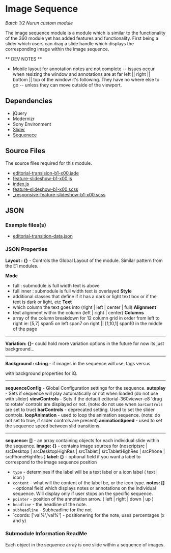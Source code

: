 # Image Sequence

_Batch 1/2 Nurun custom module_

The image sequence module is a module which is similar to the functionality of the 360 module yet has added features and functionality. First being a slider which users can drag a slide handle which displays the corresponding image within the image sequence.

** DEV NOTES **
- Mobile layout for annotation notes are not complete -- issues occur when resizing the window and annotations are at far left || right || bottom || top of the window it's following. They have no where else to go -- unless they can move outside of the viewport.


## Dependencies
* jQuery
* Modernizr
* Sony Environment
* [Slider](../../common/js/secondary/sony-slider-control.js)
* [Sequenece](../../common/js/secondary/sony-img-sequenece.js)

## Source Files
The source files required for this module.

* [editorial-transision-b1-x00.jade](html/feature-slideshow-b1-x00.jade)
* [feature-slideshow-b1-x00.js](js/feature-slideshow-b1-x00.js)
* [index.js](js/index.js)
* [feature-slideshow-b1-x00.scss](css/feature-slideshow-b1-x00.scss)
* [_responsive-feature-slideshow-b1-x00.scss](css/_responsive-feature-slideshow-b1-x00.scss)


## JSON

### Example files(s)

* [editorial-transition-data.json](demo/data/feature-slideshow-default.json)

### JSON Properties

**Layout : {}** - Controls the Global Layout of the module. Similar pattern from the E1 modules.

**Mode**
- full : submodule is full width text is above
- full inner : submodule is full width text is overlayed
**Style**
- additional classes that define if it has a dark or light text box or if the text is dark or light, etc
**Text**
- which column the text goes into (right | left | center | full)
**Alignment**
- text alignment within the column (left | right | center)
**Columns**
- array of the column breakdown for 12 column grid in order from left to right ie: [5,7] span5 on left span7 on right || [1,10,1] span10 in the middle of the page
- - - - - -
**Variation: {}**- could hold more variation options in the future for now its just background...
- - - - - -
**Background : string** - if images in the sequence will use <img> tags versus <div> with background properties for iQ.
- - - - - -
**sequenceConfig** - Global Configuration settings for the sequence.
**autoplay** - Sets if sequence will play automatically or not when loaded (do not use with slider)
**viewControls** - Sets if the default editorial-360viewer-e8 'drag to rotate' controls are displayed or not. (note: do not use when `barControls` are set to true)
**barControls** - deprecated setting. Used to set the slider controls.
**loopAnimation** - used to loop the animation sequence. (note: do not set to true, if slider controls are present)
**animationSpeed** - used to set the sequence speed between slid transitions.
- - - - - -
**sequence: []** - an array containing objects for each individual slide within the sequence.
**image: {}** - contains image sources for (noscriptsrc | srcDesktop | srcDesktopHighRes | srcTablet | srcTabletHighRes | srcPhone | srcPhoneHighRes )
**label: {}** - optional field if you want a label to correspond to the image sequence position
- `type` - determines if the label will be a text label or a icon label ( text | icon )
- `content` - what will the content of the label be, or the icon type.
**notes: []** - optional field which displays notes or annotations on the individual sequence. Will display only if user stops on the specific sequence.
- `pointer` - position of the annotation arrow. ( left | right | down | up )
- `headline` - the headline of the note.
- `subheadline` - Subheadline for the not
- `coords: ['val%','val%'] - positionering for the note, uses percentages (x and y)

### Submodule Information ReadMe

Each object in the sequence array is one slide within a sequence of images.
